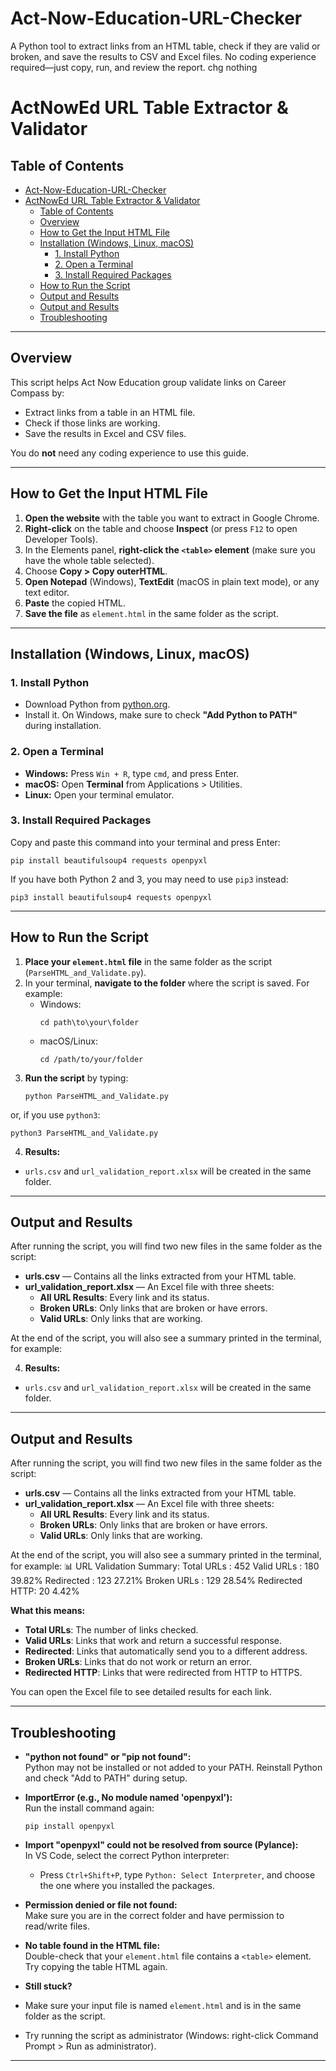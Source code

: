 # Act-Now-Education-URL-Checker
A Python tool to extract links from an HTML table, check if they are valid or broken, and save the results to CSV and Excel files. No coding experience required—just copy, run, and review the report.
chg nothing


# ActNowEd URL Table Extractor & Validator
## Table of Contents

- [Act-Now-Education-URL-Checker](#act-now-education-url-checker)
- [ActNowEd URL Table Extractor \& Validator](#actnowed-url-table-extractor--validator)
  - [Table of Contents](#table-of-contents)
  - [Overview](#overview)
  - [How to Get the Input HTML File](#how-to-get-the-input-html-file)
  - [Installation (Windows, Linux, macOS)](#installation-windows-linux-macos)
    - [1. Install Python](#1-install-python)
    - [2. Open a Terminal](#2-open-a-terminal)
    - [3. Install Required Packages](#3-install-required-packages)
  - [How to Run the Script](#how-to-run-the-script)
  - [Output and Results](#output-and-results)
  - [Output and Results](#output-and-results-1)
  - [Troubleshooting](#troubleshooting)

---

## Overview

This script helps Act Now Education group validate links on Career Compass by:
- Extract links from a table in an HTML file.
- Check if those links are working.
- Save the results in Excel and CSV files.

You do **not** need any coding experience to use this guide.

---

## How to Get the Input HTML File

1. **Open the website** with the table you want to extract in Google Chrome.
2. **Right-click** on the table and choose **Inspect** (or press `F12` to open Developer Tools).
3. In the Elements panel, **right-click the `<table>` element** (make sure you have the whole table selected).
4. Choose **Copy > Copy outerHTML**.
5. **Open Notepad** (Windows), **TextEdit** (macOS in plain text mode), or any text editor.
6. **Paste** the copied HTML.
7. **Save the file** as `element.html` in the same folder as the script.

---

## Installation (Windows, Linux, macOS)

### 1. Install Python

- Download Python from [python.org](https://www.python.org/downloads/).
- Install it. On Windows, make sure to check **"Add Python to PATH"** during installation.

### 2. Open a Terminal

- **Windows:** Press `Win + R`, type `cmd`, and press Enter.
- **macOS:** Open **Terminal** from Applications > Utilities.
- **Linux:** Open your terminal emulator.

### 3. Install Required Packages

Copy and paste this command into your terminal and press Enter:
````
pip install beautifulsoup4 requests openpyxl
````
If you have both Python 2 and 3, you may need to use `pip3` instead:
````
pip3 install beautifulsoup4 requests openpyxl
````

---

## How to Run the Script

1. **Place your `element.html` file** in the same folder as the script (`ParseHTML_and_Validate.py`).
2. In your terminal, **navigate to the folder** where the script is saved. For example:
   - Windows:
     ```
     cd path\to\your\folder
     ```
   - macOS/Linux:
     ```
     cd /path/to/your/folder
     ```
3. **Run the script** by typing:
   ```
   python ParseHTML_and_Validate.py
   ```
  or, if you use `python3`:
   ```
   python3 ParseHTML_and_Validate.py
   ```
   
4. **Results:**  
- `urls.csv` and `url_validation_report.xlsx` will be created in the same folder.

---

## Output and Results

After running the script, you will find two new files in the same folder as the script:

- **urls.csv** — Contains all the links extracted from your HTML table.
- **url_validation_report.xlsx** — An Excel file with three sheets:
  - **All URL Results**: Every link and its status.
  - **Broken URLs**: Only links that are broken or have errors.
  - **Valid URLs**: Only links that are working.

At the end of the script, you will also see a summary printed in the terminal, for example:

4. **Results:**  
- `urls.csv` and `url_validation_report.xlsx` will be created in the same folder.

---

## Output and Results

After running the script, you will find two new files in the same folder as the script:

- **urls.csv** — Contains all the links extracted from your HTML table.
- **url_validation_report.xlsx** — An Excel file with three sheets:
  - **All URL Results**: Every link and its status.
  - **Broken URLs**: Only links that are broken or have errors.
  - **Valid URLs**: Only links that are working.

At the end of the script, you will also see a summary printed in the terminal, for example:
📊 URL Validation Summary: 
Total URLs : 452 
Valid URLs : 180 39.82% 
Redirected : 123 27.21% 
Broken URLs : 129 28.54% 
Redirected HTTP: 20 4.42%

**What this means:**
- **Total URLs**: The number of links checked.
- **Valid URLs**: Links that work and return a successful response.
- **Redirected**: Links that automatically send you to a different address.
- **Broken URLs**: Links that do not work or return an error.
- **Redirected HTTP**: Links that were redirected from HTTP to HTTPS.

You can open the Excel file to see detailed results for each link.

---

## Troubleshooting

- **"python not found" or "pip not found":**  
  Python may not be installed or not added to your PATH. Reinstall Python and check "Add to PATH" during setup.

- **ImportError (e.g., No module named 'openpyxl'):**  
  Run the install command again:
  ```
  pip install openpyxl
  ```

- **Import "openpyxl" could not be resolved from source (Pylance):**  
In VS Code, select the correct Python interpreter:
  - Press `Ctrl+Shift+P`, type `Python: Select Interpreter`, and choose the one where you installed the packages.

- **Permission denied or file not found:**  
Make sure you are in the correct folder and have permission to read/write files.

- **No table found in the HTML file:**  
Double-check that your `element.html` file contains a `<table>` element. Try copying the table HTML again.

- **Still stuck?**  
- Make sure your input file is named `element.html` and is in the same folder as the script.
- Try running the script as administrator (Windows: right-click Command Prompt > Run as administrator).

---


